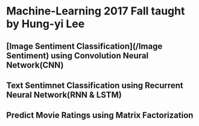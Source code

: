 # Machine-Learning  2017 Fall     taught by Hung-yi Lee
## [Image Sentiment Classification](/Image Sentiment) using Convolution Neural Network(CNN)
## Text Sentimnet Classification using Recurrent Neural Network(RNN & LSTM)
## Predict Movie Ratings using Matrix Factorization
